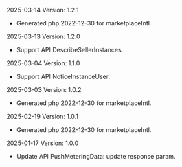 2025-03-14 Version: 1.2.1
- Generated php 2022-12-30 for marketplaceIntl.

2025-03-13 Version: 1.2.0
- Support API DescribeSellerInstances.


2025-03-04 Version: 1.1.0
- Support API NoticeInstanceUser.


2025-03-03 Version: 1.0.2
- Generated php 2022-12-30 for marketplaceIntl.

2025-02-19 Version: 1.0.1
- Generated php 2022-12-30 for marketplaceIntl.

2025-01-17 Version: 1.0.0
- Update API PushMeteringData: update response param.


